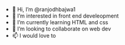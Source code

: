 - 👋 Hi, I’m @ranjodhbajwa1
- 👀 I’m interested in front end develeopment
- 🌱 I’m currently learning HTML and css
- 💞️ I’m looking to collaborate on web dev
- 📫 I would love to 

<!---
ranjodhbajwa1/ranjodhbajwa1 is a ✨ special ✨ repository because its `README.md` (this file) appears on your GitHub profile.
You can click the Preview link to take a look at your changes.
--->
